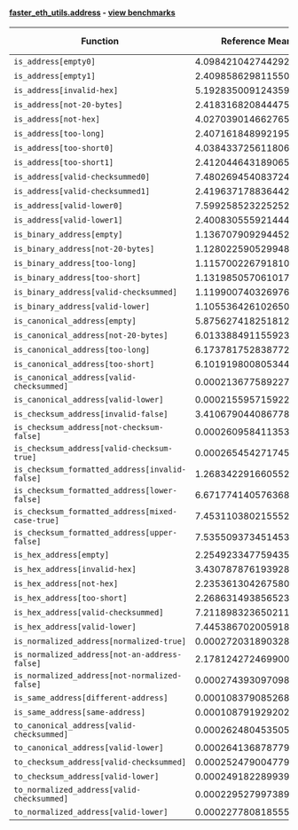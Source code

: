#### [faster_eth_utils.address](https://github.com/BobTheBuidler/faster-eth-utils/blob/renovate/major-github-artifact-actions/faster_eth_utils/address.py) - [view benchmarks](https://github.com/BobTheBuidler/faster-eth-utils/blob/renovate/major-github-artifact-actions/benchmarks/test_address_benchmarks.py)

| Function | Reference Mean | Faster Mean | % Change | Speedup (%) | x Faster | Faster |
|----------|---------------|-------------|----------|-------------|----------|--------|
| `is_address[empty0]` | 4.098421042744292e-05 | 2.937217974842759e-05 | 28.33% | 39.53% | 1.40x | ✅ |
| `is_address[empty1]` | 2.4098586298115504e-05 | 7.52629432564305e-06 | 68.77% | 220.19% | 3.20x | ✅ |
| `is_address[invalid-hex]` | 5.192835009124359e-05 | 4.0879980781691965e-05 | 21.28% | 27.03% | 1.27x | ✅ |
| `is_address[not-20-bytes]` | 2.418316820844475e-05 | 7.55871893589308e-06 | 68.74% | 219.94% | 3.20x | ✅ |
| `is_address[not-hex]` | 4.027039014662765e-05 | 2.866599996661842e-05 | 28.82% | 40.48% | 1.40x | ✅ |
| `is_address[too-long]` | 2.4071618489921954e-05 | 7.65129966624084e-06 | 68.21% | 214.61% | 3.15x | ✅ |
| `is_address[too-short0]` | 4.038433725611806e-05 | 2.86911910914378e-05 | 28.95% | 40.76% | 1.41x | ✅ |
| `is_address[too-short1]` | 2.4120446431890654e-05 | 7.498754053177708e-06 | 68.91% | 221.66% | 3.22x | ✅ |
| `is_address[valid-checksummed0]` | 7.480269454083724e-05 | 6.682653154910475e-05 | 10.66% | 11.94% | 1.12x | ✅ |
| `is_address[valid-checksummed1]` | 2.4196371788364428e-05 | 7.583053416047315e-06 | 68.66% | 219.08% | 3.19x | ✅ |
| `is_address[valid-lower0]` | 7.599258523225252e-05 | 6.677603459553177e-05 | 12.13% | 13.80% | 1.14x | ✅ |
| `is_address[valid-lower1]` | 2.400830555921444e-05 | 7.620378358403527e-06 | 68.26% | 215.05% | 3.15x | ✅ |
| `is_binary_address[empty]` | 1.1367079092944523e-05 | 7.066273881419389e-06 | 37.84% | 60.86% | 1.61x | ✅ |
| `is_binary_address[not-20-bytes]` | 1.128022590529948e-05 | 6.9041477693183375e-06 | 38.79% | 63.38% | 1.63x | ✅ |
| `is_binary_address[too-long]` | 1.1157002267918107e-05 | 6.8991762949150765e-06 | 38.16% | 61.71% | 1.62x | ✅ |
| `is_binary_address[too-short]` | 1.131985057061017e-05 | 7.048396359978063e-06 | 37.73% | 60.60% | 1.61x | ✅ |
| `is_binary_address[valid-checksummed]` | 1.119900740326976e-05 | 6.963848055458153e-06 | 37.82% | 60.82% | 1.61x | ✅ |
| `is_binary_address[valid-lower]` | 1.1055364261026509e-05 | 6.982567529188109e-06 | 36.84% | 58.33% | 1.58x | ✅ |
| `is_canonical_address[empty]` | 5.875627418251812e-06 | 3.841369105159628e-06 | 34.62% | 52.96% | 1.53x | ✅ |
| `is_canonical_address[not-20-bytes]` | 6.013388491155923e-06 | 3.86165748751761e-06 | 35.78% | 55.72% | 1.56x | ✅ |
| `is_canonical_address[too-long]` | 6.173781752838772e-06 | 3.862731144928235e-06 | 37.43% | 59.83% | 1.60x | ✅ |
| `is_canonical_address[too-short]` | 6.101919800805344e-06 | 3.9158090542210865e-06 | 35.83% | 55.83% | 1.56x | ✅ |
| `is_canonical_address[valid-checksummed]` | 0.00021367758922705385 | 7.510836176396611e-05 | 64.85% | 184.49% | 2.84x | ✅ |
| `is_canonical_address[valid-lower]` | 0.00021559571592204776 | 7.566275547321686e-05 | 64.91% | 184.94% | 2.85x | ✅ |
| `is_checksum_address[invalid-false]` | 3.410679044086778e-06 | 2.187285636948926e-06 | 35.87% | 55.93% | 1.56x | ✅ |
| `is_checksum_address[not-checksum-false]` | 0.00026095841135355234 | 8.75423522759266e-05 | 66.45% | 198.09% | 2.98x | ✅ |
| `is_checksum_address[valid-checksum-true]` | 0.0002654542717458237 | 8.731174965258438e-05 | 67.11% | 204.03% | 3.04x | ✅ |
| `is_checksum_formatted_address[invalid-false]` | 1.2683422916605521e-05 | 8.705051857554237e-06 | 31.37% | 45.70% | 1.46x | ✅ |
| `is_checksum_formatted_address[lower-false]` | 6.671774140576368e-05 | 4.992891556372587e-05 | 25.16% | 33.63% | 1.34x | ✅ |
| `is_checksum_formatted_address[mixed-case-true]` | 7.453110380215552e-05 | 5.8190051568284084e-05 | 21.93% | 28.08% | 1.28x | ✅ |
| `is_checksum_formatted_address[upper-false]` | 7.535509373451453e-05 | 5.881518819648522e-05 | 21.95% | 28.12% | 1.28x | ✅ |
| `is_hex_address[empty]` | 2.254923347759435e-05 | 1.7338429883650916e-05 | 23.11% | 30.05% | 1.30x | ✅ |
| `is_hex_address[invalid-hex]` | 3.430787876193928e-05 | 2.7570249322652745e-05 | 19.64% | 24.44% | 1.24x | ✅ |
| `is_hex_address[not-hex]` | 2.2353613042675805e-05 | 1.6962335651836032e-05 | 24.12% | 31.78% | 1.32x | ✅ |
| `is_hex_address[too-short]` | 2.2686314938565237e-05 | 1.7083284108708238e-05 | 24.70% | 32.80% | 1.33x | ✅ |
| `is_hex_address[valid-checksummed]` | 7.211898323650211e-05 | 6.413296874323646e-05 | 11.07% | 12.45% | 1.12x | ✅ |
| `is_hex_address[valid-lower]` | 7.445386702005918e-05 | 6.535367801109727e-05 | 12.22% | 13.92% | 1.14x | ✅ |
| `is_normalized_address[normalized-true]` | 0.0002720318903286919 | 9.983559012927987e-05 | 63.30% | 172.48% | 2.72x | ✅ |
| `is_normalized_address[not-an-address-false]` | 2.1781242724699003e-05 | 1.447375072860097e-05 | 33.55% | 50.49% | 1.50x | ✅ |
| `is_normalized_address[not-normalized-false]` | 0.00027439309709882887 | 0.00010435155470156598 | 61.97% | 162.95% | 2.63x | ✅ |
| `is_same_address[different-address]` | 0.00010837908526886567 | 4.193058699077036e-05 | 61.31% | 158.47% | 2.58x | ✅ |
| `is_same_address[same-address]` | 0.00010879192920251953 | 4.1666017354646485e-05 | 61.70% | 161.10% | 2.61x | ✅ |
| `to_canonical_address[valid-checksummed]` | 0.0002624804535056992 | 8.06802146436879e-05 | 69.26% | 225.33% | 3.25x | ✅ |
| `to_canonical_address[valid-lower]` | 0.0002641368787794267 | 8.21492901114618e-05 | 68.90% | 221.53% | 3.22x | ✅ |
| `to_checksum_address[valid-checksummed]` | 0.0002524790047798408 | 7.587998794915513e-05 | 69.95% | 232.73% | 3.33x | ✅ |
| `to_checksum_address[valid-lower]` | 0.0002491822899397139 | 7.578077979376212e-05 | 69.59% | 228.82% | 3.29x | ✅ |
| `to_normalized_address[valid-checksummed]` | 0.0002295279973891331 | 6.938385626854177e-05 | 69.77% | 230.81% | 3.31x | ✅ |
| `to_normalized_address[valid-lower]` | 0.00022778081855568687 | 6.904282010516934e-05 | 69.69% | 229.91% | 3.30x | ✅ |
